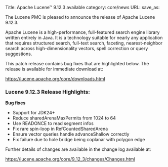 Title: Apache Lucene™ 9.12.3 available
category: core/news
URL:
save_as:

The Lucene PMC is pleased to announce the release of Apache Lucene 9.12.3.

Apache Lucene is a high-performance, full-featured search engine library written entirely in Java. It is a technology suitable for nearly any application that requires structured search, full-text search, faceting, nearest-neighbor search across high-dimensionality vectors, spell correction or query suggestions.

This patch release contains bug fixes that are highlighted below. The release is available for immediate download at:

  <https://lucene.apache.org/core/downloads.html>

### Lucene 9.12.3 Release Highlights:

**Bug fixes**
* Support for JDK24+
* Reduce sharedArenaMaxPermits from 1024 to 64
* Use READONCE to read segment infos
* Fix rare spin-loop in RefCountedSharedArena
* Ensure vector queries handle advanceShallow correctly
* Fix failure due to hole bridge being coplanar with polygon edge

Further details of changes are available in the change log available at:

  <https://lucene.apache.org/core/9_12_3/changes/Changes.html>